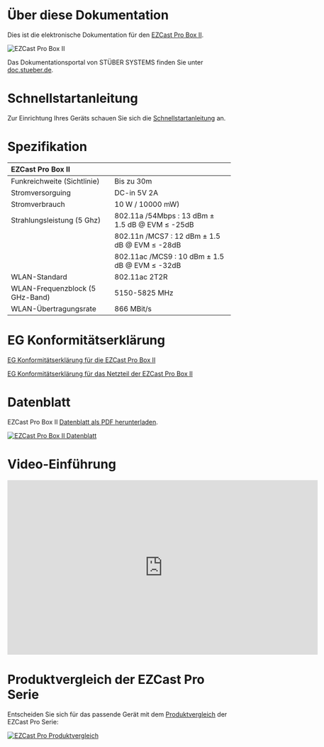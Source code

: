 # Über diese Dokumentation

Dies ist die elektronische Dokumentation für den [EZCast Pro Box II](https://www.ezcastpro.de).

![EZCast Pro Box II](/images/ezcastproII_box_small.jpg)

Das Dokumentationsportal von STÜBER SYSTEMS finden Sie unter [doc.stueber.de](https://doc.stueber.de).

# Schnellstartanleitung

Zur Einrichtung Ihres Geräts schauen Sie sich die [Schnellstartanleitung](quickstart.md) an.

# Spezifikation

| EZCast Pro Box II | |
| :---- | :---- |
| Funkreichweite (Sichtlinie) | Bis zu 30m |
| Stromversorguing | DC-in 5V 2A |
| Stromverbrauch | 10 W / 10000 mW)
| Strahlungsleistung (5 Ghz) | 802.11a /54Mbps : 13 dBm ± 1.5 dB @ EVM ≤ -25dB |
|  | 802.11n /MCS7 : 12 dBm ± 1.5 dB @ EVM ≤ -28dB |
|  | 802.11ac /MCS9 : 10 dBm ± 1.5 dB @ EVM ≤ -32dB |
| WLAN-Standard | 802.11ac 2T2R | 
| WLAN-Frequenzblock (5 GHz-Band) |  5150-5825 MHz |
| WLAN-Übertragungsrate |  866 MBit/s |


# EG Konformitätserklärung

[EG Konformitätserklärung für die EZCast Pro Box II](https://download.stueber.de/doc/de/ezcastpro/ezcastpro-box-II.konformitaetserklaerung.pdf)

[EG Konformitätserklärung für das Netzteil der EZCast Pro Box II](https://download.stueber.de/doc/de/quattropod/netzteil.konformitaetserklaerung.pdf)
# Datenblatt

EZCast Pro Box II [Datenblatt als PDF herunterladen](https://download.stueber.de/doc/de/ezcastpro/ezcastpro-box-II.brochure.de.pdf).

<a href="https://download.stueber.de/doc/de/ezcastpro/ezcastpro-box-II.brochure.de.pdf" align="left" target="_blank"><img src="/images/ezcastpro-box-II.brochure_Seite_1.png" alt="EZCast Pro Box II Datenblatt"></a>

# Video-Einführung

<iframe width="700" height="394" src="https://www.youtube.com/embed/zq9lRXVevTk" frameborder="0" allow="accelerometer; autoplay; encrypted-media; gyroscope; picture-in-picture" allowfullscreen></iframe>

# Produktvergleich der EZCast Pro Serie

Entscheiden Sie sich für das passende Gerät mit dem [Produktvergleich](https://download.stueber.de/doc/de/ezcastpro/ezcastpro.produktvergleich.de.pdf) der EZCast Pro Serie:

<a href="https://download.stueber.de/doc/de/ezcastpro/ezcastpro.produktvergleich.de.pdf" align="left" target="_self"><img src="/images/ezcastpro.produktvergleich.de.png" alt="EZCast Pro Produktvergleich"></a>